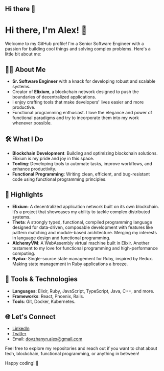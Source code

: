 ## Hi there 👋

<!--
**alexdovzhanyn/alexdovzhanyn** is a ✨ _special_ ✨ repository because its `README.md` (this file) appears on your GitHub profile.

Here are some ideas to get you started:

- 🔭 I’m currently working on ...
- 🌱 I’m currently learning ...
- 👯 I’m looking to collaborate on ...
- 🤔 I’m looking for help with ...
- 💬 Ask me about ...
- 📫 How to reach me: ...
- 😄 Pronouns: ...
- ⚡ Fun fact: ...
-->


# Hi there, I'm Alex! 👋

Welcome to my GitHub profile! I'm a Senior Software Engineer with a passion for building cool things and solving complex problems. Here's a little bit about me:

## 👨‍💻 About Me
- **Sr. Software Engineer** with a knack for developing robust and scalable systems.
- Creator of **Elixium**, a blockchain network designed to push the boundaries of decentralized applications.
- I enjoy crafting tools that make developers' lives easier and more productive.
- Functional programming enthusiast. I love the elegance and power of functional paradigms and try to incorporate them into my work whenever possible.

## 🛠️ What I Do
- **Blockchain Development**: Building and optimizing blockchain solutions. Elixium is my pride and joy in this space.
- **Tooling**: Developing tools to automate tasks, improve workflows, and enhance productivity.
- **Functional Programming**: Writing clean, efficient, and bug-resistant code using functional programming principles.

## 🌟 Highlights
- **Elixium**: A decentralized application network built on its own blockchain. It’s a project that showcases my ability to tackle complex distributed systems.
- **Theta**: A strongly typed, functional, compiled programming language designed for data-driven, composable development with features like pattern matching and module-based architecture. Merging my interests in language design and functional programming.
- **AlchemyVM**: A WebAssembly virtual machine built in Elixir. Another testament to my love for functional programming and high-performance computing.
- **Rydux**: Single-source state management for Ruby, inspired by Redux. Making state management in Ruby applications a breeze.


## 🔧 Tools & Technologies
- **Languages**: Elixir, Ruby, JavaScript, TypeScript, Java, C++, and more.
- **Frameworks**: React, Phoenix, Rails.
- **Tools**: Git, Docker, Kubernetes.

## 🌐 Let's Connect
- [LinkedIn](https://www.linkedin.com/in/alex-dovzhanyn/)
- [Twitter](https://x.com/alexdovzhanyn)
- Email: dovzhanyn.alex@gmail.com

Feel free to explore my repositories and reach out if you want to chat about tech, blockchain, functional programming, or anything in between!

Happy coding! 🚀
